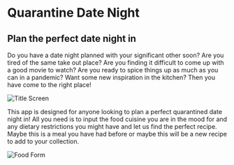# Quarantine Date Night

## Plan the perfect date night in

Do you have a date night planned with your significant other soon? Are you tired of the same take out place? Are you finding it difficult to come up with a good movie to watch? Are you ready to spice things up as much as you can in a pandemic? Want some new inspiration in the kitchen? Then you have come to the right place!

![Title Screen](https://user-images.githubusercontent.com/73006425/101502124-94ac2f80-393e-11eb-9216-c6cf98651db9.png)

This app is designed for anyone looking to plan a perfect quarantined date night in! All you need is to input the food cuisine you are in the mood for and any dietary restrictions you might have and let us find the perfect recipe. Maybe this is a meal you have had before or maybe this will be a new recipe to add to your collection. 

![Food Form](https://user-images.githubusercontent.com/73006425/101502856-73980e80-393f-11eb-81d8-173da7e3d001.png)
